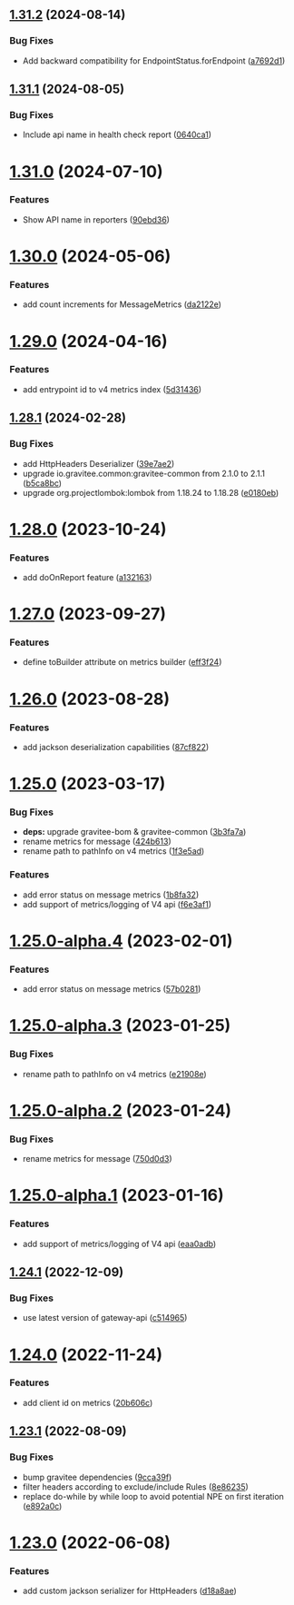 ## [1.31.2](https://github.com/gravitee-io/gravitee-reporter-api/compare/1.31.1...1.31.2) (2024-08-14)


### Bug Fixes

* Add backward compatibility for EndpointStatus.forEndpoint ([a7692d1](https://github.com/gravitee-io/gravitee-reporter-api/commit/a7692d1766d06f02527c27c7f70554f9c5cdd629))

## [1.31.1](https://github.com/gravitee-io/gravitee-reporter-api/compare/1.31.0...1.31.1) (2024-08-05)


### Bug Fixes

* Include api name in health check report ([0640ca1](https://github.com/gravitee-io/gravitee-reporter-api/commit/0640ca10f2ef1e0a96dae28ecf83333e3fed05c3))

# [1.31.0](https://github.com/gravitee-io/gravitee-reporter-api/compare/1.30.0...1.31.0) (2024-07-10)


### Features

* Show API name in reporters ([90ebd36](https://github.com/gravitee-io/gravitee-reporter-api/commit/90ebd3600cd9e2cd86b34aa120a2574cc4460018))

# [1.30.0](https://github.com/gravitee-io/gravitee-reporter-api/compare/1.29.0...1.30.0) (2024-05-06)


### Features

* add count increments for MessageMetrics ([da2122e](https://github.com/gravitee-io/gravitee-reporter-api/commit/da2122ed493cb2f934b894ca997b76c87f03671d))

# [1.29.0](https://github.com/gravitee-io/gravitee-reporter-api/compare/1.28.1...1.29.0) (2024-04-16)


### Features

* add entrypoint id to v4 metrics index ([5d31436](https://github.com/gravitee-io/gravitee-reporter-api/commit/5d31436a873711e6efd95bf69ca0a31cfa78792f))

## [1.28.1](https://github.com/gravitee-io/gravitee-reporter-api/compare/1.28.0...1.28.1) (2024-02-28)


### Bug Fixes

* add HttpHeaders Deserializer ([39e7ae2](https://github.com/gravitee-io/gravitee-reporter-api/commit/39e7ae257aa2c5ff196985a524b814421d299bdd))
* upgrade io.gravitee.common:gravitee-common from 2.1.0 to 2.1.1 ([b5ca8bc](https://github.com/gravitee-io/gravitee-reporter-api/commit/b5ca8bc9d76a813242e9a3c493aacc4055a67d31))
* upgrade org.projectlombok:lombok from 1.18.24 to 1.18.28 ([e0180eb](https://github.com/gravitee-io/gravitee-reporter-api/commit/e0180ebe512665fbabc14b93a0c95d9d4d021afe))

# [1.28.0](https://github.com/gravitee-io/gravitee-reporter-api/compare/1.27.0...1.28.0) (2023-10-24)


### Features

* add doOnReport feature ([a132163](https://github.com/gravitee-io/gravitee-reporter-api/commit/a132163882d85da0f880ab874e2f27ed4a7a33cb))

# [1.27.0](https://github.com/gravitee-io/gravitee-reporter-api/compare/1.26.0...1.27.0) (2023-09-27)


### Features

* define toBuilder attribute on metrics builder ([eff3f24](https://github.com/gravitee-io/gravitee-reporter-api/commit/eff3f24c110053457c0771dc4d946c9c6ba00a6d))

# [1.26.0](https://github.com/gravitee-io/gravitee-reporter-api/compare/1.25.0...1.26.0) (2023-08-28)


### Features

* add jackson deserialization capabilities ([87cf822](https://github.com/gravitee-io/gravitee-reporter-api/commit/87cf822c1f728a84af2451586563dbfc1392dfa3))

# [1.25.0](https://github.com/gravitee-io/gravitee-reporter-api/compare/1.24.1...1.25.0) (2023-03-17)


### Bug Fixes

* **deps:** upgrade gravitee-bom & gravitee-common ([3b3fa7a](https://github.com/gravitee-io/gravitee-reporter-api/commit/3b3fa7af307a110604e50d428154bf48fde95252))
* rename metrics for message ([424b613](https://github.com/gravitee-io/gravitee-reporter-api/commit/424b613706d63d91c0cfff53fa9f4eb93962d4f5))
* rename path to pathInfo on v4 metrics ([1f3e5ad](https://github.com/gravitee-io/gravitee-reporter-api/commit/1f3e5add6ff32a91feb5fab4d12229498ada930a))


### Features

* add error status on message metrics ([1b8fa32](https://github.com/gravitee-io/gravitee-reporter-api/commit/1b8fa32a0135a9141b7264b09f9342f5c2185af3))
* add support of metrics/logging of V4 api ([f6e3af1](https://github.com/gravitee-io/gravitee-reporter-api/commit/f6e3af17eecee44c2bbdf50a0e9f569d9f28eaef))

# [1.25.0-alpha.4](https://github.com/gravitee-io/gravitee-reporter-api/compare/1.25.0-alpha.3...1.25.0-alpha.4) (2023-02-01)


### Features

* add error status on message metrics ([57b0281](https://github.com/gravitee-io/gravitee-reporter-api/commit/57b0281247317bd332146e66a9fab7a5ff07dd0b))

# [1.25.0-alpha.3](https://github.com/gravitee-io/gravitee-reporter-api/compare/1.25.0-alpha.2...1.25.0-alpha.3) (2023-01-25)


### Bug Fixes

* rename path to pathInfo on v4 metrics ([e21908e](https://github.com/gravitee-io/gravitee-reporter-api/commit/e21908e28fdf6d7a7aa238114858669fbc40e4bb))

# [1.25.0-alpha.2](https://github.com/gravitee-io/gravitee-reporter-api/compare/1.25.0-alpha.1...1.25.0-alpha.2) (2023-01-24)


### Bug Fixes

* rename metrics for message ([750d0d3](https://github.com/gravitee-io/gravitee-reporter-api/commit/750d0d354846afea3b6ba9e3d82a3564969b830a))

# [1.25.0-alpha.1](https://github.com/gravitee-io/gravitee-reporter-api/compare/1.24.1...1.25.0-alpha.1) (2023-01-16)


### Features

* add support of metrics/logging of V4 api ([eaa0adb](https://github.com/gravitee-io/gravitee-reporter-api/commit/eaa0adbec15be14aa7e5a2059bc6591e40433e2d))

## [1.24.1](https://github.com/gravitee-io/gravitee-reporter-api/compare/1.24.0...1.24.1) (2022-12-09)


### Bug Fixes

* use latest version of gateway-api ([c514965](https://github.com/gravitee-io/gravitee-reporter-api/commit/c51496520cbde5c31058a33664a76d7f417a3b78))

# [1.24.0](https://github.com/gravitee-io/gravitee-reporter-api/compare/1.23.1...1.24.0) (2022-11-24)


### Features

* add client id on metrics ([20b606c](https://github.com/gravitee-io/gravitee-reporter-api/commit/20b606cf5a83a358d7376bb314f527341b4b4cb2))

## [1.23.1](https://github.com/gravitee-io/gravitee-reporter-api/compare/1.23.0...1.23.1) (2022-08-09)


### Bug Fixes

* bump gravitee dependencies ([9cca39f](https://github.com/gravitee-io/gravitee-reporter-api/commit/9cca39f2a32c15367c195dee45af13c4e9d4a208))
* filter headers according to exclude/include Rules ([8e86235](https://github.com/gravitee-io/gravitee-reporter-api/commit/8e86235b213d2831e088058378581332b85bf91d))
* replace do-while by while loop to avoid potential NPE on first iteration ([e892a0c](https://github.com/gravitee-io/gravitee-reporter-api/commit/e892a0c796d226065be83200b44f3b393d9dfa63))

# [1.23.0](https://github.com/gravitee-io/gravitee-reporter-api/compare/1.22.0...1.23.0) (2022-06-08)


### Features

* add custom jackson serializer for HttpHeaders ([d18a8ae](https://github.com/gravitee-io/gravitee-reporter-api/commit/d18a8ae6ce9d91ed1341fe0c83e4912bab6973f0))

